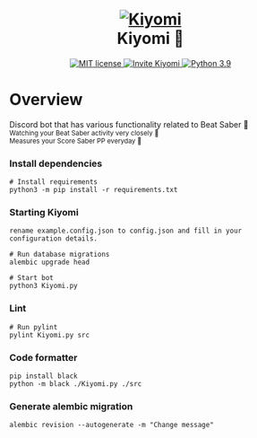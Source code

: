 <h1 align="center">
  <br>
  <a href="https://github.com/Kiyomi-Parents/Kiyomi"><img src="https://share.lucker.xyz/qahu5/WelisUWo93.png/raw.png" alt="Kiyomi"></a>
  <br>
  Kiyomi 🦊
  <br>
</h1>

<p align="center">
  <a href="https://github.com/Kiyomi-Parents/Kiyomi/blob/master/LICENSE">
    <img src="https://img.shields.io/github/license/Kiyomi-Parents/Kiyomi?style=for-the-badge" alt="MIT license">
  </a>
	
  <a href="https://discord.com/api/oauth2/authorize?client_id=834048194085650462&permissions=139855260736&scope=bot%20applications.commands">
    <img src="https://img.shields.io/badge/Kiyomi-Invite-green?style=for-the-badge" alt="Invite Kiyomi">
  </a>
	
  <a href="https://github.com/Kiyomi-Parents/Kiyomi">
    <img src="https://img.shields.io/badge/python-3.9-blue?style=for-the-badge" alt="Python 3.9">
  </a>
</p>


# Overview

Discord bot that has various functionality related to Beat Saber 💜</br>
<sub>Watching your Beat Saber activity very closely 👀</sub></br>
<sub>Measures your Score Saber PP everyday 📏</sub>


### Install dependencies
    # Install requirements  
	python3 -m pip install -r requirements.txt  

### Starting Kiyomi
    rename example.config.json to config.json and fill in your configuration details.

    # Run database migrations
    alembic upgrade head
  
	# Start bot  
	python3 Kiyomi.py

### Lint
    # Run pylint
    pylint Kiyomi.py src

### Code formatter
    pip install black
    python -m black ./Kiyomi.py ./src

### Generate alembic migration
    alembic revision --autogenerate -m "Change message"
